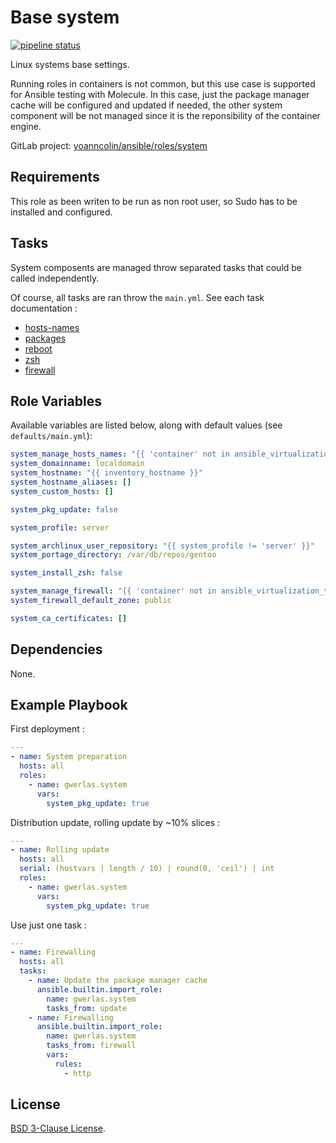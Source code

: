 Base system
===========

[![pipeline status](https://gitlab.com/yoanncolin/ansible/roles/system/badges/main/pipeline.svg)](https://gitlab.com/yoanncolin/ansible/roles/system/-/commits/main)

Linux systems base settings.

Running roles in containers is not common, but this use case is supported for
Ansible testing with Molecule. In this case, just the package manager cache
will be configured and updated if needed, the other system component will be
not managed since it is the reponsibility of the container engine.

GitLab project: [yoanncolin/ansible/roles/system](https://gitlab.com/yoanncolin/ansible/roles/system)

Requirements
------------

This role as been writen to be run as non root user, so Sudo has to be installed and configured.

Tasks
-----

System composents are managed throw separated tasks that could be called independently.

Of course, all tasks are ran throw the `main.yml`. See each task documentation :

* [hosts-names](docs/hosts-names.md)
* [packages](docs/packages.md)
* [reboot](docs/reboot.md)
* [zsh](docs/zsh.md)
* [firewall](docs/firewall.md)

Role Variables
--------------

Available variables are listed below, along with default values (see `defaults/main.yml`):

```yaml
system_manage_hosts_names: "{{ 'container' not in ansible_virtualization_tech_guest }}"
system_domainname: localdomain
system_hostname: "{{ inventory_hostname }}"
system_hostname_aliases: []
system_custom_hosts: []

system_pkg_update: false

system_profile: server

system_archlinux_user_repository: "{{ system_profile != 'server' }}"
system_portage_directory: /var/db/repos/gentoo

system_install_zsh: false

system_manage_firewall: "{{ 'container' not in ansible_virtualization_tech_guest }}"
system_firewall_default_zone: public

system_ca_certificates: []
```

Dependencies
------------

None.

Example Playbook
----------------

First deployment :

```yaml
---
- name: System preparation
  hosts: all
  roles:
    - name: gwerlas.system
      vars:
        system_pkg_update: true
```

Distribution update, rolling update by ~10% slices :

```yaml
---
- name: Rolling update
  hosts: all
  serial: (hostvars | length / 10) | round(0, 'ceil') | int
  roles:
    - name: gwerlas.system
      vars:
        system_pkg_update: true
```

Use just one task :

```yaml
---
- name: Firewalling
  hosts: all
  tasks:
    - name: Update the package manager cache
      ansible.builtin.import_role:
        name: gwerlas.system
        tasks_from: update
    - name: Firewalling
      ansible.builtin.import_role:
        name: gwerlas.system
        tasks_from: firewall
        vars:
          rules:
            - http
```

License
-------

[BSD 3-Clause License](LICENSE).
